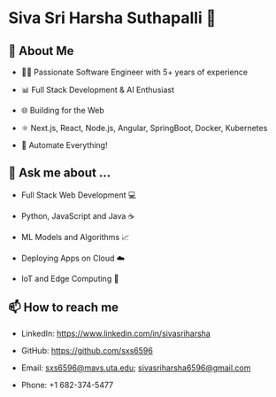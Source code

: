 # Siva Sri Harsha Suthapalli 👋

## 🎯 About Me

- 👨‍💻 Passionate Software Engineer with 5+ years of experience

- 📊 Full Stack Development & AI Enthusiast

- 🌐 Building for the Web

- ⚛️ Next.js, React, Node.js, Angular, SpringBoot, Docker, Kubernetes

- 🤖 Automate Everything!

## 💬 Ask me about ...

- Full Stack Web Development 💻

- Python, JavaScript and Java ☕

- ML Models and Algorithms 📈

- Deploying Apps on Cloud ☁️

- IoT and Edge Computing 📡

## 📫 How to reach me

- LinkedIn: https://www.linkedin.com/in/sivasriharsha

- GitHub: https://github.com/sxs6596

- Email: sxs6596@mavs.uta.edu; sivasriharsha6596@gmail.com

- Phone: +1 682-374-5477
